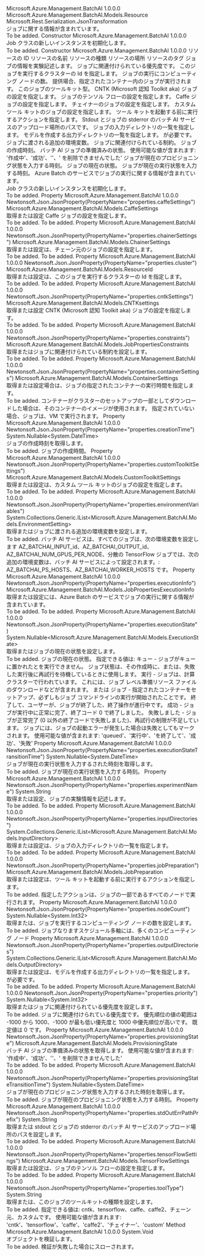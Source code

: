 <Type Name="Job" FullName="Microsoft.Azure.Management.BatchAI.Models.Job">
  <TypeSignature Language="C#" Value="public class Job : Microsoft.Azure.Management.BatchAI.Models.Resource" />
  <TypeSignature Language="ILAsm" Value=".class public auto ansi beforefieldinit Job extends Microsoft.Azure.Management.BatchAI.Models.Resource" />
  <TypeSignature Language="DocId" Value="T:Microsoft.Azure.Management.BatchAI.Models.Job" />
  <TypeSignature Language="VB.NET" Value="Public Class Job&#xA;Inherits Resource" />
  <TypeSignature Language="F#" Value="type Job = class&#xA;    inherit Resource" />
  <AssemblyInfo>
    <AssemblyName>Microsoft.Azure.Management.BatchAI</AssemblyName>
    <AssemblyVersion>1.0.0.0</AssemblyVersion>
  </AssemblyInfo>
  <Base>
    <BaseTypeName>Microsoft.Azure.Management.BatchAI.Models.Resource</BaseTypeName>
  </Base>
  <Interfaces />
  <Attributes>
    <Attribute>
      <AttributeName>Microsoft.Rest.Serialization.JsonTransformation</AttributeName>
    </Attribute>
  </Attributes>
  <Docs>
    <summary>
            ジョブに関する情報が含まれています。
            </summary>
    <remarks>To be added.</remarks>
  </Docs>
  <Members>
    <Member MemberName=".ctor">
      <MemberSignature Language="C#" Value="public Job ();" />
      <MemberSignature Language="ILAsm" Value=".method public hidebysig specialname rtspecialname instance void .ctor() cil managed" />
      <MemberSignature Language="DocId" Value="M:Microsoft.Azure.Management.BatchAI.Models.Job.#ctor" />
      <MemberSignature Language="VB.NET" Value="Public Sub New ()" />
      <MemberType>Constructor</MemberType>
      <AssemblyInfo>
        <AssemblyName>Microsoft.Azure.Management.BatchAI</AssemblyName>
        <AssemblyVersion>1.0.0.0</AssemblyVersion>
      </AssemblyInfo>
      <Parameters />
      <Docs>
        <summary>
            Job クラスの新しいインスタンスを初期化します。
            </summary>
        <remarks>To be added.</remarks>
      </Docs>
    </Member>
    <Member MemberName=".ctor">
      <MemberSignature Language="C#" Value="public Job (string id = null, string name = null, string type = null, string location = null, System.Collections.Generic.IDictionary&lt;string,string&gt; tags = null, string experimentName = null, Nullable&lt;int&gt; priority = null, Microsoft.Azure.Management.BatchAI.Models.ResourceId cluster = null, Nullable&lt;int&gt; nodeCount = null, Microsoft.Azure.Management.BatchAI.Models.ContainerSettings containerSettings = null, string toolType = null, Microsoft.Azure.Management.BatchAI.Models.CNTKsettings cntkSettings = null, Microsoft.Azure.Management.BatchAI.Models.TensorFlowSettings tensorFlowSettings = null, Microsoft.Azure.Management.BatchAI.Models.CaffeSettings caffeSettings = null, Microsoft.Azure.Management.BatchAI.Models.ChainerSettings chainerSettings = null, Microsoft.Azure.Management.BatchAI.Models.CustomToolkitSettings customToolkitSettings = null, Microsoft.Azure.Management.BatchAI.Models.JobPreparation jobPreparation = null, string stdOutErrPathPrefix = null, System.Collections.Generic.IList&lt;Microsoft.Azure.Management.BatchAI.Models.InputDirectory&gt; inputDirectories = null, System.Collections.Generic.IList&lt;Microsoft.Azure.Management.BatchAI.Models.OutputDirectory&gt; outputDirectories = null, System.Collections.Generic.IList&lt;Microsoft.Azure.Management.BatchAI.Models.EnvironmentSetting&gt; environmentVariables = null, Microsoft.Azure.Management.BatchAI.Models.JobPropertiesConstraints constraints = null, Nullable&lt;DateTime&gt; creationTime = null, Microsoft.Azure.Management.BatchAI.Models.ProvisioningState provisioningState = Microsoft.Azure.Management.BatchAI.Models.ProvisioningState.Creating, Nullable&lt;DateTime&gt; provisioningStateTransitionTime = null, Nullable&lt;Microsoft.Azure.Management.BatchAI.Models.ExecutionState&gt; executionState = null, Nullable&lt;DateTime&gt; executionStateTransitionTime = null, Microsoft.Azure.Management.BatchAI.Models.JobPropertiesExecutionInfo executionInfo = null);" />
      <MemberSignature Language="ILAsm" Value=".method public hidebysig specialname rtspecialname instance void .ctor(string id, string name, string type, string location, class System.Collections.Generic.IDictionary`2&lt;string, string&gt; tags, string experimentName, valuetype System.Nullable`1&lt;int32&gt; priority, class Microsoft.Azure.Management.BatchAI.Models.ResourceId cluster, valuetype System.Nullable`1&lt;int32&gt; nodeCount, class Microsoft.Azure.Management.BatchAI.Models.ContainerSettings containerSettings, string toolType, class Microsoft.Azure.Management.BatchAI.Models.CNTKsettings cntkSettings, class Microsoft.Azure.Management.BatchAI.Models.TensorFlowSettings tensorFlowSettings, class Microsoft.Azure.Management.BatchAI.Models.CaffeSettings caffeSettings, class Microsoft.Azure.Management.BatchAI.Models.ChainerSettings chainerSettings, class Microsoft.Azure.Management.BatchAI.Models.CustomToolkitSettings customToolkitSettings, class Microsoft.Azure.Management.BatchAI.Models.JobPreparation jobPreparation, string stdOutErrPathPrefix, class System.Collections.Generic.IList`1&lt;class Microsoft.Azure.Management.BatchAI.Models.InputDirectory&gt; inputDirectories, class System.Collections.Generic.IList`1&lt;class Microsoft.Azure.Management.BatchAI.Models.OutputDirectory&gt; outputDirectories, class System.Collections.Generic.IList`1&lt;class Microsoft.Azure.Management.BatchAI.Models.EnvironmentSetting&gt; environmentVariables, class Microsoft.Azure.Management.BatchAI.Models.JobPropertiesConstraints constraints, valuetype System.Nullable`1&lt;valuetype System.DateTime&gt; creationTime, valuetype Microsoft.Azure.Management.BatchAI.Models.ProvisioningState provisioningState, valuetype System.Nullable`1&lt;valuetype System.DateTime&gt; provisioningStateTransitionTime, valuetype System.Nullable`1&lt;valuetype Microsoft.Azure.Management.BatchAI.Models.ExecutionState&gt; executionState, valuetype System.Nullable`1&lt;valuetype System.DateTime&gt; executionStateTransitionTime, class Microsoft.Azure.Management.BatchAI.Models.JobPropertiesExecutionInfo executionInfo) cil managed" />
      <MemberSignature Language="DocId" Value="M:Microsoft.Azure.Management.BatchAI.Models.Job.#ctor(System.String,System.String,System.String,System.String,System.Collections.Generic.IDictionary{System.String,System.String},System.String,System.Nullable{System.Int32},Microsoft.Azure.Management.BatchAI.Models.ResourceId,System.Nullable{System.Int32},Microsoft.Azure.Management.BatchAI.Models.ContainerSettings,System.String,Microsoft.Azure.Management.BatchAI.Models.CNTKsettings,Microsoft.Azure.Management.BatchAI.Models.TensorFlowSettings,Microsoft.Azure.Management.BatchAI.Models.CaffeSettings,Microsoft.Azure.Management.BatchAI.Models.ChainerSettings,Microsoft.Azure.Management.BatchAI.Models.CustomToolkitSettings,Microsoft.Azure.Management.BatchAI.Models.JobPreparation,System.String,System.Collections.Generic.IList{Microsoft.Azure.Management.BatchAI.Models.InputDirectory},System.Collections.Generic.IList{Microsoft.Azure.Management.BatchAI.Models.OutputDirectory},System.Collections.Generic.IList{Microsoft.Azure.Management.BatchAI.Models.EnvironmentSetting},Microsoft.Azure.Management.BatchAI.Models.JobPropertiesConstraints,System.Nullable{System.DateTime},Microsoft.Azure.Management.BatchAI.Models.ProvisioningState,System.Nullable{System.DateTime},System.Nullable{Microsoft.Azure.Management.BatchAI.Models.ExecutionState},System.Nullable{System.DateTime},Microsoft.Azure.Management.BatchAI.Models.JobPropertiesExecutionInfo)" />
      <MemberSignature Language="F#" Value="new Microsoft.Azure.Management.BatchAI.Models.Job : string * string * string * string * System.Collections.Generic.IDictionary&lt;string, string&gt; * string * Nullable&lt;int&gt; * Microsoft.Azure.Management.BatchAI.Models.ResourceId * Nullable&lt;int&gt; * Microsoft.Azure.Management.BatchAI.Models.ContainerSettings * string * Microsoft.Azure.Management.BatchAI.Models.CNTKsettings * Microsoft.Azure.Management.BatchAI.Models.TensorFlowSettings * Microsoft.Azure.Management.BatchAI.Models.CaffeSettings * Microsoft.Azure.Management.BatchAI.Models.ChainerSettings * Microsoft.Azure.Management.BatchAI.Models.CustomToolkitSettings * Microsoft.Azure.Management.BatchAI.Models.JobPreparation * string * System.Collections.Generic.IList&lt;Microsoft.Azure.Management.BatchAI.Models.InputDirectory&gt; * System.Collections.Generic.IList&lt;Microsoft.Azure.Management.BatchAI.Models.OutputDirectory&gt; * System.Collections.Generic.IList&lt;Microsoft.Azure.Management.BatchAI.Models.EnvironmentSetting&gt; * Microsoft.Azure.Management.BatchAI.Models.JobPropertiesConstraints * Nullable&lt;DateTime&gt; * Microsoft.Azure.Management.BatchAI.Models.ProvisioningState * Nullable&lt;DateTime&gt; * Nullable&lt;Microsoft.Azure.Management.BatchAI.Models.ExecutionState&gt; * Nullable&lt;DateTime&gt; * Microsoft.Azure.Management.BatchAI.Models.JobPropertiesExecutionInfo -&gt; Microsoft.Azure.Management.BatchAI.Models.Job" Usage="new Microsoft.Azure.Management.BatchAI.Models.Job (id, name, type, location, tags, experimentName, priority, cluster, nodeCount, containerSettings, toolType, cntkSettings, tensorFlowSettings, caffeSettings, chainerSettings, customToolkitSettings, jobPreparation, stdOutErrPathPrefix, inputDirectories, outputDirectories, environmentVariables, constraints, creationTime, provisioningState, provisioningStateTransitionTime, executionState, executionStateTransitionTime, executionInfo)" />
      <MemberType>Constructor</MemberType>
      <AssemblyInfo>
        <AssemblyName>Microsoft.Azure.Management.BatchAI</AssemblyName>
        <AssemblyVersion>1.0.0.0</AssemblyVersion>
      </AssemblyInfo>
      <Parameters>
        <Parameter Name="id" Type="System.String" />
        <Parameter Name="name" Type="System.String" />
        <Parameter Name="type" Type="System.String" />
        <Parameter Name="location" Type="System.String" />
        <Parameter Name="tags" Type="System.Collections.Generic.IDictionary&lt;System.String,System.String&gt;" />
        <Parameter Name="experimentName" Type="System.String" />
        <Parameter Name="priority" Type="System.Nullable&lt;System.Int32&gt;" />
        <Parameter Name="cluster" Type="Microsoft.Azure.Management.BatchAI.Models.ResourceId" />
        <Parameter Name="nodeCount" Type="System.Nullable&lt;System.Int32&gt;" />
        <Parameter Name="containerSettings" Type="Microsoft.Azure.Management.BatchAI.Models.ContainerSettings" />
        <Parameter Name="toolType" Type="System.String" />
        <Parameter Name="cntkSettings" Type="Microsoft.Azure.Management.BatchAI.Models.CNTKsettings" />
        <Parameter Name="tensorFlowSettings" Type="Microsoft.Azure.Management.BatchAI.Models.TensorFlowSettings" />
        <Parameter Name="caffeSettings" Type="Microsoft.Azure.Management.BatchAI.Models.CaffeSettings" />
        <Parameter Name="chainerSettings" Type="Microsoft.Azure.Management.BatchAI.Models.ChainerSettings" />
        <Parameter Name="customToolkitSettings" Type="Microsoft.Azure.Management.BatchAI.Models.CustomToolkitSettings" />
        <Parameter Name="jobPreparation" Type="Microsoft.Azure.Management.BatchAI.Models.JobPreparation" />
        <Parameter Name="stdOutErrPathPrefix" Type="System.String" />
        <Parameter Name="inputDirectories" Type="System.Collections.Generic.IList&lt;Microsoft.Azure.Management.BatchAI.Models.InputDirectory&gt;" />
        <Parameter Name="outputDirectories" Type="System.Collections.Generic.IList&lt;Microsoft.Azure.Management.BatchAI.Models.OutputDirectory&gt;" />
        <Parameter Name="environmentVariables" Type="System.Collections.Generic.IList&lt;Microsoft.Azure.Management.BatchAI.Models.EnvironmentSetting&gt;" />
        <Parameter Name="constraints" Type="Microsoft.Azure.Management.BatchAI.Models.JobPropertiesConstraints" />
        <Parameter Name="creationTime" Type="System.Nullable&lt;System.DateTime&gt;" />
        <Parameter Name="provisioningState" Type="Microsoft.Azure.Management.BatchAI.Models.ProvisioningState" />
        <Parameter Name="provisioningStateTransitionTime" Type="System.Nullable&lt;System.DateTime&gt;" />
        <Parameter Name="executionState" Type="System.Nullable&lt;Microsoft.Azure.Management.BatchAI.Models.ExecutionState&gt;" />
        <Parameter Name="executionStateTransitionTime" Type="System.Nullable&lt;System.DateTime&gt;" />
        <Parameter Name="executionInfo" Type="Microsoft.Azure.Management.BatchAI.Models.JobPropertiesExecutionInfo" />
      </Parameters>
      <Docs>
        <param name="id">リソースの ID</param>
        <param name="name">リソースの名前</param>
        <param name="type">リソースの種類</param>
        <param name="location">リソースの場所</param>
        <param name="tags">リソースのタグ</param>
        <param name="experimentName">ジョブの情報を実験記述します。</param>
        <param name="priority">ジョブに関連付けられている優先度です。</param>
        <param name="cluster">このジョブを実行するクラスターの Id を指定します。</param>
        <param name="nodeCount">ジョブの実行にコンピューティング ノードの数。</param>
        <param name="containerSettings">提供場合、指定されたコンテナー内のジョブが実行されます。</param>
        <param name="toolType">このジョブのツールキット型。</param>
        <param name="cntkSettings">CNTK (Microsoft 認知 Toolkit aka) ジョブの設定を指定します。</param>
        <param name="tensorFlowSettings">ジョブのテンソル フローの設定を指定します。</param>
        <param name="caffeSettings">Caffe ジョブの設定を指定します。</param>
        <param name="chainerSettings">チェイナーのジョブの設定を指定します。</param>
        <param name="customToolkitSettings">カスタム ツール キットのジョブの設定を指定します。</param>
        <param name="jobPreparation">ツール キットを起動する前に実行するアクションを指定します。</param>
        <param name="stdOutErrPathPrefix">Stdout とジョブの stderror のバッチ AI サービスのアップロード場所のパスです。</param>
        <param name="inputDirectories">ジョブの入力ディレクトリの一覧を指定します。</param>
        <param name="outputDirectories">モデルを作成する出力ディレクトリの一覧を指定します。 が必要です。</param>
        <param name="environmentVariables">ジョブに渡される追加の環境変数。</param>
        <param name="constraints">ジョブに関連付けられている制約。</param>
        <param name="creationTime">ジョブの作成時刻。</param>
        <param name="provisioningState">バッチ AI ジョブの準備済みの状態。 使用可能な値が含まれます: '作成中'、'成功'、''、' を削除できませんでした'</param>
        <param name="provisioningStateTransitionTime">ジョブが現在のプロビジョニング状態を入力する時刻。</param>
        <param name="executionState">ジョブの現在の状態。</param>
        <param name="executionStateTransitionTime">ジョブが現在の実行状態を入力する時刻。</param>
        <param name="executionInfo">Azure Batch のサービスでジョブの実行に関する情報が含まれています。</param>
        <summary>
            Job クラスの新しいインスタンスを初期化します。
            </summary>
        <remarks>To be added.</remarks>
      </Docs>
    </Member>
    <Member MemberName="CaffeSettings">
      <MemberSignature Language="C#" Value="public Microsoft.Azure.Management.BatchAI.Models.CaffeSettings CaffeSettings { get; set; }" />
      <MemberSignature Language="ILAsm" Value=".property instance class Microsoft.Azure.Management.BatchAI.Models.CaffeSettings CaffeSettings" />
      <MemberSignature Language="DocId" Value="P:Microsoft.Azure.Management.BatchAI.Models.Job.CaffeSettings" />
      <MemberSignature Language="VB.NET" Value="Public Property CaffeSettings As CaffeSettings" />
      <MemberSignature Language="F#" Value="member this.CaffeSettings : Microsoft.Azure.Management.BatchAI.Models.CaffeSettings with get, set" Usage="Microsoft.Azure.Management.BatchAI.Models.Job.CaffeSettings" />
      <MemberType>Property</MemberType>
      <AssemblyInfo>
        <AssemblyName>Microsoft.Azure.Management.BatchAI</AssemblyName>
        <AssemblyVersion>1.0.0.0</AssemblyVersion>
      </AssemblyInfo>
      <Attributes>
        <Attribute>
          <AttributeName>Newtonsoft.Json.JsonProperty(PropertyName="properties.caffeSettings")</AttributeName>
        </Attribute>
      </Attributes>
      <ReturnValue>
        <ReturnType>Microsoft.Azure.Management.BatchAI.Models.CaffeSettings</ReturnType>
      </ReturnValue>
      <Docs>
        <summary>
            取得または設定 Caffe ジョブの設定を指定します。
            </summary>
        <value>To be added.</value>
        <remarks>To be added.</remarks>
      </Docs>
    </Member>
    <Member MemberName="ChainerSettings">
      <MemberSignature Language="C#" Value="public Microsoft.Azure.Management.BatchAI.Models.ChainerSettings ChainerSettings { get; set; }" />
      <MemberSignature Language="ILAsm" Value=".property instance class Microsoft.Azure.Management.BatchAI.Models.ChainerSettings ChainerSettings" />
      <MemberSignature Language="DocId" Value="P:Microsoft.Azure.Management.BatchAI.Models.Job.ChainerSettings" />
      <MemberSignature Language="VB.NET" Value="Public Property ChainerSettings As ChainerSettings" />
      <MemberSignature Language="F#" Value="member this.ChainerSettings : Microsoft.Azure.Management.BatchAI.Models.ChainerSettings with get, set" Usage="Microsoft.Azure.Management.BatchAI.Models.Job.ChainerSettings" />
      <MemberType>Property</MemberType>
      <AssemblyInfo>
        <AssemblyName>Microsoft.Azure.Management.BatchAI</AssemblyName>
        <AssemblyVersion>1.0.0.0</AssemblyVersion>
      </AssemblyInfo>
      <Attributes>
        <Attribute>
          <AttributeName>Newtonsoft.Json.JsonProperty(PropertyName="properties.chainerSettings")</AttributeName>
        </Attribute>
      </Attributes>
      <ReturnValue>
        <ReturnType>Microsoft.Azure.Management.BatchAI.Models.ChainerSettings</ReturnType>
      </ReturnValue>
      <Docs>
        <summary>
            取得または設定は、チェーン元のジョブの設定を指定します。
            </summary>
        <value>To be added.</value>
        <remarks>To be added.</remarks>
      </Docs>
    </Member>
    <Member MemberName="Cluster">
      <MemberSignature Language="C#" Value="public Microsoft.Azure.Management.BatchAI.Models.ResourceId Cluster { get; set; }" />
      <MemberSignature Language="ILAsm" Value=".property instance class Microsoft.Azure.Management.BatchAI.Models.ResourceId Cluster" />
      <MemberSignature Language="DocId" Value="P:Microsoft.Azure.Management.BatchAI.Models.Job.Cluster" />
      <MemberSignature Language="VB.NET" Value="Public Property Cluster As ResourceId" />
      <MemberSignature Language="F#" Value="member this.Cluster : Microsoft.Azure.Management.BatchAI.Models.ResourceId with get, set" Usage="Microsoft.Azure.Management.BatchAI.Models.Job.Cluster" />
      <MemberType>Property</MemberType>
      <AssemblyInfo>
        <AssemblyName>Microsoft.Azure.Management.BatchAI</AssemblyName>
        <AssemblyVersion>1.0.0.0</AssemblyVersion>
      </AssemblyInfo>
      <Attributes>
        <Attribute>
          <AttributeName>Newtonsoft.Json.JsonProperty(PropertyName="properties.cluster")</AttributeName>
        </Attribute>
      </Attributes>
      <ReturnValue>
        <ReturnType>Microsoft.Azure.Management.BatchAI.Models.ResourceId</ReturnType>
      </ReturnValue>
      <Docs>
        <summary>
            取得または設定は、このジョブを実行するクラスターの Id を指定します。
            </summary>
        <value>To be added.</value>
        <remarks>To be added.</remarks>
      </Docs>
    </Member>
    <Member MemberName="CntkSettings">
      <MemberSignature Language="C#" Value="public Microsoft.Azure.Management.BatchAI.Models.CNTKsettings CntkSettings { get; set; }" />
      <MemberSignature Language="ILAsm" Value=".property instance class Microsoft.Azure.Management.BatchAI.Models.CNTKsettings CntkSettings" />
      <MemberSignature Language="DocId" Value="P:Microsoft.Azure.Management.BatchAI.Models.Job.CntkSettings" />
      <MemberSignature Language="VB.NET" Value="Public Property CntkSettings As CNTKsettings" />
      <MemberSignature Language="F#" Value="member this.CntkSettings : Microsoft.Azure.Management.BatchAI.Models.CNTKsettings with get, set" Usage="Microsoft.Azure.Management.BatchAI.Models.Job.CntkSettings" />
      <MemberType>Property</MemberType>
      <AssemblyInfo>
        <AssemblyName>Microsoft.Azure.Management.BatchAI</AssemblyName>
        <AssemblyVersion>1.0.0.0</AssemblyVersion>
      </AssemblyInfo>
      <Attributes>
        <Attribute>
          <AttributeName>Newtonsoft.Json.JsonProperty(PropertyName="properties.cntkSettings")</AttributeName>
        </Attribute>
      </Attributes>
      <ReturnValue>
        <ReturnType>Microsoft.Azure.Management.BatchAI.Models.CNTKsettings</ReturnType>
      </ReturnValue>
      <Docs>
        <summary>
            取得または設定 CNTK (Microsoft 認知 Toolkit aka) ジョブの設定を指定します。
            </summary>
        <value>To be added.</value>
        <remarks>To be added.</remarks>
      </Docs>
    </Member>
    <Member MemberName="Constraints">
      <MemberSignature Language="C#" Value="public Microsoft.Azure.Management.BatchAI.Models.JobPropertiesConstraints Constraints { get; set; }" />
      <MemberSignature Language="ILAsm" Value=".property instance class Microsoft.Azure.Management.BatchAI.Models.JobPropertiesConstraints Constraints" />
      <MemberSignature Language="DocId" Value="P:Microsoft.Azure.Management.BatchAI.Models.Job.Constraints" />
      <MemberSignature Language="VB.NET" Value="Public Property Constraints As JobPropertiesConstraints" />
      <MemberSignature Language="F#" Value="member this.Constraints : Microsoft.Azure.Management.BatchAI.Models.JobPropertiesConstraints with get, set" Usage="Microsoft.Azure.Management.BatchAI.Models.Job.Constraints" />
      <MemberType>Property</MemberType>
      <AssemblyInfo>
        <AssemblyName>Microsoft.Azure.Management.BatchAI</AssemblyName>
        <AssemblyVersion>1.0.0.0</AssemblyVersion>
      </AssemblyInfo>
      <Attributes>
        <Attribute>
          <AttributeName>Newtonsoft.Json.JsonProperty(PropertyName="properties.constraints")</AttributeName>
        </Attribute>
      </Attributes>
      <ReturnValue>
        <ReturnType>Microsoft.Azure.Management.BatchAI.Models.JobPropertiesConstraints</ReturnType>
      </ReturnValue>
      <Docs>
        <summary>
            取得またはジョブに関連付けられている制約を設定します。
            </summary>
        <value>To be added.</value>
        <remarks>To be added.</remarks>
      </Docs>
    </Member>
    <Member MemberName="ContainerSettings">
      <MemberSignature Language="C#" Value="public Microsoft.Azure.Management.BatchAI.Models.ContainerSettings ContainerSettings { get; set; }" />
      <MemberSignature Language="ILAsm" Value=".property instance class Microsoft.Azure.Management.BatchAI.Models.ContainerSettings ContainerSettings" />
      <MemberSignature Language="DocId" Value="P:Microsoft.Azure.Management.BatchAI.Models.Job.ContainerSettings" />
      <MemberSignature Language="VB.NET" Value="Public Property ContainerSettings As ContainerSettings" />
      <MemberSignature Language="F#" Value="member this.ContainerSettings : Microsoft.Azure.Management.BatchAI.Models.ContainerSettings with get, set" Usage="Microsoft.Azure.Management.BatchAI.Models.Job.ContainerSettings" />
      <MemberType>Property</MemberType>
      <AssemblyInfo>
        <AssemblyName>Microsoft.Azure.Management.BatchAI</AssemblyName>
        <AssemblyVersion>1.0.0.0</AssemblyVersion>
      </AssemblyInfo>
      <Attributes>
        <Attribute>
          <AttributeName>Newtonsoft.Json.JsonProperty(PropertyName="properties.containerSettings")</AttributeName>
        </Attribute>
      </Attributes>
      <ReturnValue>
        <ReturnType>Microsoft.Azure.Management.BatchAI.Models.ContainerSettings</ReturnType>
      </ReturnValue>
      <Docs>
        <summary>
            取得または設定場合は、ジョブの指定されたコンテナーの実行時間を指定します。
            </summary>
        <value>To be added.</value>
        <remarks>
            コンテナーがクラスターのセットアップの一部としてダウンロードした場合は、そのコンテナーのイメージが使用されます。 指定されていない場合、ジョブは、VM で実行されます。
            </remarks>
      </Docs>
    </Member>
    <Member MemberName="CreationTime">
      <MemberSignature Language="C#" Value="public Nullable&lt;DateTime&gt; CreationTime { get; }" />
      <MemberSignature Language="ILAsm" Value=".property instance valuetype System.Nullable`1&lt;valuetype System.DateTime&gt; CreationTime" />
      <MemberSignature Language="DocId" Value="P:Microsoft.Azure.Management.BatchAI.Models.Job.CreationTime" />
      <MemberSignature Language="VB.NET" Value="Public ReadOnly Property CreationTime As Nullable(Of DateTime)" />
      <MemberSignature Language="F#" Value="member this.CreationTime : Nullable&lt;DateTime&gt;" Usage="Microsoft.Azure.Management.BatchAI.Models.Job.CreationTime" />
      <MemberType>Property</MemberType>
      <AssemblyInfo>
        <AssemblyName>Microsoft.Azure.Management.BatchAI</AssemblyName>
        <AssemblyVersion>1.0.0.0</AssemblyVersion>
      </AssemblyInfo>
      <Attributes>
        <Attribute>
          <AttributeName>Newtonsoft.Json.JsonProperty(PropertyName="properties.creationTime")</AttributeName>
        </Attribute>
      </Attributes>
      <ReturnValue>
        <ReturnType>System.Nullable&lt;System.DateTime&gt;</ReturnType>
      </ReturnValue>
      <Docs>
        <summary>
            ジョブの作成時刻を取得します。
            </summary>
        <value>To be added.</value>
        <remarks>
            ジョブの作成時間。
            </remarks>
      </Docs>
    </Member>
    <Member MemberName="CustomToolkitSettings">
      <MemberSignature Language="C#" Value="public Microsoft.Azure.Management.BatchAI.Models.CustomToolkitSettings CustomToolkitSettings { get; set; }" />
      <MemberSignature Language="ILAsm" Value=".property instance class Microsoft.Azure.Management.BatchAI.Models.CustomToolkitSettings CustomToolkitSettings" />
      <MemberSignature Language="DocId" Value="P:Microsoft.Azure.Management.BatchAI.Models.Job.CustomToolkitSettings" />
      <MemberSignature Language="VB.NET" Value="Public Property CustomToolkitSettings As CustomToolkitSettings" />
      <MemberSignature Language="F#" Value="member this.CustomToolkitSettings : Microsoft.Azure.Management.BatchAI.Models.CustomToolkitSettings with get, set" Usage="Microsoft.Azure.Management.BatchAI.Models.Job.CustomToolkitSettings" />
      <MemberType>Property</MemberType>
      <AssemblyInfo>
        <AssemblyName>Microsoft.Azure.Management.BatchAI</AssemblyName>
        <AssemblyVersion>1.0.0.0</AssemblyVersion>
      </AssemblyInfo>
      <Attributes>
        <Attribute>
          <AttributeName>Newtonsoft.Json.JsonProperty(PropertyName="properties.customToolkitSettings")</AttributeName>
        </Attribute>
      </Attributes>
      <ReturnValue>
        <ReturnType>Microsoft.Azure.Management.BatchAI.Models.CustomToolkitSettings</ReturnType>
      </ReturnValue>
      <Docs>
        <summary>
            取得または設定は、カスタム ツール キットのジョブの設定を指定します。
            </summary>
        <value>To be added.</value>
        <remarks>To be added.</remarks>
      </Docs>
    </Member>
    <Member MemberName="EnvironmentVariables">
      <MemberSignature Language="C#" Value="public System.Collections.Generic.IList&lt;Microsoft.Azure.Management.BatchAI.Models.EnvironmentSetting&gt; EnvironmentVariables { get; set; }" />
      <MemberSignature Language="ILAsm" Value=".property instance class System.Collections.Generic.IList`1&lt;class Microsoft.Azure.Management.BatchAI.Models.EnvironmentSetting&gt; EnvironmentVariables" />
      <MemberSignature Language="DocId" Value="P:Microsoft.Azure.Management.BatchAI.Models.Job.EnvironmentVariables" />
      <MemberSignature Language="VB.NET" Value="Public Property EnvironmentVariables As IList(Of EnvironmentSetting)" />
      <MemberSignature Language="F#" Value="member this.EnvironmentVariables : System.Collections.Generic.IList&lt;Microsoft.Azure.Management.BatchAI.Models.EnvironmentSetting&gt; with get, set" Usage="Microsoft.Azure.Management.BatchAI.Models.Job.EnvironmentVariables" />
      <MemberType>Property</MemberType>
      <AssemblyInfo>
        <AssemblyName>Microsoft.Azure.Management.BatchAI</AssemblyName>
        <AssemblyVersion>1.0.0.0</AssemblyVersion>
      </AssemblyInfo>
      <Attributes>
        <Attribute>
          <AttributeName>Newtonsoft.Json.JsonProperty(PropertyName="properties.environmentVariables")</AttributeName>
        </Attribute>
      </Attributes>
      <ReturnValue>
        <ReturnType>System.Collections.Generic.IList&lt;Microsoft.Azure.Management.BatchAI.Models.EnvironmentSetting&gt;</ReturnType>
      </ReturnValue>
      <Docs>
        <summary>
            取得またはジョブに渡される追加の環境変数を設定します。
            </summary>
        <value>To be added.</value>
        <remarks>
            バッチ AI サービスは、すべてのジョブは、次の環境変数を設定します AZ_BATCHAI_INPUT_id、AZ_BATCHAI_OUTPUT_id、AZ_BATCHAI_NUM_GPUS_PER_NODE、分散の TensorFlow ジョブでは、次の追加の環境変数は、バッチ AI サービスによって設定されます。: AZ_BATCHAI_PS_HOSTS、AZ_BATCHAI_WORKER_HOSTS です。
            </remarks>
      </Docs>
    </Member>
    <Member MemberName="ExecutionInfo">
      <MemberSignature Language="C#" Value="public Microsoft.Azure.Management.BatchAI.Models.JobPropertiesExecutionInfo ExecutionInfo { get; set; }" />
      <MemberSignature Language="ILAsm" Value=".property instance class Microsoft.Azure.Management.BatchAI.Models.JobPropertiesExecutionInfo ExecutionInfo" />
      <MemberSignature Language="DocId" Value="P:Microsoft.Azure.Management.BatchAI.Models.Job.ExecutionInfo" />
      <MemberSignature Language="VB.NET" Value="Public Property ExecutionInfo As JobPropertiesExecutionInfo" />
      <MemberSignature Language="F#" Value="member this.ExecutionInfo : Microsoft.Azure.Management.BatchAI.Models.JobPropertiesExecutionInfo with get, set" Usage="Microsoft.Azure.Management.BatchAI.Models.Job.ExecutionInfo" />
      <MemberType>Property</MemberType>
      <AssemblyInfo>
        <AssemblyName>Microsoft.Azure.Management.BatchAI</AssemblyName>
        <AssemblyVersion>1.0.0.0</AssemblyVersion>
      </AssemblyInfo>
      <Attributes>
        <Attribute>
          <AttributeName>Newtonsoft.Json.JsonProperty(PropertyName="properties.executionInfo")</AttributeName>
        </Attribute>
      </Attributes>
      <ReturnValue>
        <ReturnType>Microsoft.Azure.Management.BatchAI.Models.JobPropertiesExecutionInfo</ReturnType>
      </ReturnValue>
      <Docs>
        <summary>
            取得または設定には、Azure Batch のサービスでジョブの実行に関する情報が含まれています。
            </summary>
        <value>To be added.</value>
        <remarks>To be added.</remarks>
      </Docs>
    </Member>
    <Member MemberName="ExecutionState">
      <MemberSignature Language="C#" Value="public Nullable&lt;Microsoft.Azure.Management.BatchAI.Models.ExecutionState&gt; ExecutionState { get; set; }" />
      <MemberSignature Language="ILAsm" Value=".property instance valuetype System.Nullable`1&lt;valuetype Microsoft.Azure.Management.BatchAI.Models.ExecutionState&gt; ExecutionState" />
      <MemberSignature Language="DocId" Value="P:Microsoft.Azure.Management.BatchAI.Models.Job.ExecutionState" />
      <MemberSignature Language="VB.NET" Value="Public Property ExecutionState As Nullable(Of ExecutionState)" />
      <MemberSignature Language="F#" Value="member this.ExecutionState : Nullable&lt;Microsoft.Azure.Management.BatchAI.Models.ExecutionState&gt; with get, set" Usage="Microsoft.Azure.Management.BatchAI.Models.Job.ExecutionState" />
      <MemberType>Property</MemberType>
      <AssemblyInfo>
        <AssemblyName>Microsoft.Azure.Management.BatchAI</AssemblyName>
        <AssemblyVersion>1.0.0.0</AssemblyVersion>
      </AssemblyInfo>
      <Attributes>
        <Attribute>
          <AttributeName>Newtonsoft.Json.JsonProperty(PropertyName="properties.executionState")</AttributeName>
        </Attribute>
      </Attributes>
      <ReturnValue>
        <ReturnType>System.Nullable&lt;Microsoft.Azure.Management.BatchAI.Models.ExecutionState&gt;</ReturnType>
      </ReturnValue>
      <Docs>
        <summary>
            取得またはジョブの現在の状態を設定します。
            </summary>
        <value>To be added.</value>
        <remarks>
            ジョブの現在の状態。 指定できる値は: キュー - ジョブがキューに置かれたとを実行できません。 ジョブ状態は、その作成時に、または、失敗した実行後に再試行を待機しているときに使用します。 実行
            - ジョブは、計算クラスターで行われています。 これには、ジョブ レベル準備リソース ファイルのダウンロードなどが含まれます。 または ジョブ - 指定されたコンテナーをセットアップ、必ずしもジョブ コマンドラインの実行が開始されたことです。 終了して、ユーザーが、ジョブが終了した、終了操作が進行中です。
            成功 - ジョブが実行中に正常に完了、終了コード 0 で終了しました。 失敗しました - ジョブが正常完了 (0 以外の終了コードで失敗しました)、再試行の制限が不足しています。 ジョブには、ジョブの起動エラーが発生した場合は失敗としてもマークされます。 使用可能な値が含まれます: 'queued'、'実行中'、'を終了して'、'成功'、'失敗'
            </remarks>
      </Docs>
    </Member>
    <Member MemberName="ExecutionStateTransitionTime">
      <MemberSignature Language="C#" Value="public Nullable&lt;DateTime&gt; ExecutionStateTransitionTime { get; }" />
      <MemberSignature Language="ILAsm" Value=".property instance valuetype System.Nullable`1&lt;valuetype System.DateTime&gt; ExecutionStateTransitionTime" />
      <MemberSignature Language="DocId" Value="P:Microsoft.Azure.Management.BatchAI.Models.Job.ExecutionStateTransitionTime" />
      <MemberSignature Language="VB.NET" Value="Public ReadOnly Property ExecutionStateTransitionTime As Nullable(Of DateTime)" />
      <MemberSignature Language="F#" Value="member this.ExecutionStateTransitionTime : Nullable&lt;DateTime&gt;" Usage="Microsoft.Azure.Management.BatchAI.Models.Job.ExecutionStateTransitionTime" />
      <MemberType>Property</MemberType>
      <AssemblyInfo>
        <AssemblyName>Microsoft.Azure.Management.BatchAI</AssemblyName>
        <AssemblyVersion>1.0.0.0</AssemblyVersion>
      </AssemblyInfo>
      <Attributes>
        <Attribute>
          <AttributeName>Newtonsoft.Json.JsonProperty(PropertyName="properties.executionStateTransitionTime")</AttributeName>
        </Attribute>
      </Attributes>
      <ReturnValue>
        <ReturnType>System.Nullable&lt;System.DateTime&gt;</ReturnType>
      </ReturnValue>
      <Docs>
        <summary>
            ジョブが現在の実行状態を入力するされた時刻を取得します。
            </summary>
        <value>To be added.</value>
        <remarks>
            ジョブが現在の実行状態を入力する時刻。
            </remarks>
      </Docs>
    </Member>
    <Member MemberName="ExperimentName">
      <MemberSignature Language="C#" Value="public string ExperimentName { get; set; }" />
      <MemberSignature Language="ILAsm" Value=".property instance string ExperimentName" />
      <MemberSignature Language="DocId" Value="P:Microsoft.Azure.Management.BatchAI.Models.Job.ExperimentName" />
      <MemberSignature Language="VB.NET" Value="Public Property ExperimentName As String" />
      <MemberSignature Language="F#" Value="member this.ExperimentName : string with get, set" Usage="Microsoft.Azure.Management.BatchAI.Models.Job.ExperimentName" />
      <MemberType>Property</MemberType>
      <AssemblyInfo>
        <AssemblyName>Microsoft.Azure.Management.BatchAI</AssemblyName>
        <AssemblyVersion>1.0.0.0</AssemblyVersion>
      </AssemblyInfo>
      <Attributes>
        <Attribute>
          <AttributeName>Newtonsoft.Json.JsonProperty(PropertyName="properties.experimentName")</AttributeName>
        </Attribute>
      </Attributes>
      <ReturnValue>
        <ReturnType>System.String</ReturnType>
      </ReturnValue>
      <Docs>
        <summary>
            取得または設定、ジョブの実験情報を記述します。
            </summary>
        <value>To be added.</value>
        <remarks>To be added.</remarks>
      </Docs>
    </Member>
    <Member MemberName="InputDirectories">
      <MemberSignature Language="C#" Value="public System.Collections.Generic.IList&lt;Microsoft.Azure.Management.BatchAI.Models.InputDirectory&gt; InputDirectories { get; set; }" />
      <MemberSignature Language="ILAsm" Value=".property instance class System.Collections.Generic.IList`1&lt;class Microsoft.Azure.Management.BatchAI.Models.InputDirectory&gt; InputDirectories" />
      <MemberSignature Language="DocId" Value="P:Microsoft.Azure.Management.BatchAI.Models.Job.InputDirectories" />
      <MemberSignature Language="VB.NET" Value="Public Property InputDirectories As IList(Of InputDirectory)" />
      <MemberSignature Language="F#" Value="member this.InputDirectories : System.Collections.Generic.IList&lt;Microsoft.Azure.Management.BatchAI.Models.InputDirectory&gt; with get, set" Usage="Microsoft.Azure.Management.BatchAI.Models.Job.InputDirectories" />
      <MemberType>Property</MemberType>
      <AssemblyInfo>
        <AssemblyName>Microsoft.Azure.Management.BatchAI</AssemblyName>
        <AssemblyVersion>1.0.0.0</AssemblyVersion>
      </AssemblyInfo>
      <Attributes>
        <Attribute>
          <AttributeName>Newtonsoft.Json.JsonProperty(PropertyName="properties.inputDirectories")</AttributeName>
        </Attribute>
      </Attributes>
      <ReturnValue>
        <ReturnType>System.Collections.Generic.IList&lt;Microsoft.Azure.Management.BatchAI.Models.InputDirectory&gt;</ReturnType>
      </ReturnValue>
      <Docs>
        <summary>
            取得または設定は、ジョブの入力ディレクトリの一覧を指定します。
            </summary>
        <value>To be added.</value>
        <remarks>To be added.</remarks>
      </Docs>
    </Member>
    <Member MemberName="JobPreparation">
      <MemberSignature Language="C#" Value="public Microsoft.Azure.Management.BatchAI.Models.JobPreparation JobPreparation { get; set; }" />
      <MemberSignature Language="ILAsm" Value=".property instance class Microsoft.Azure.Management.BatchAI.Models.JobPreparation JobPreparation" />
      <MemberSignature Language="DocId" Value="P:Microsoft.Azure.Management.BatchAI.Models.Job.JobPreparation" />
      <MemberSignature Language="VB.NET" Value="Public Property JobPreparation As JobPreparation" />
      <MemberSignature Language="F#" Value="member this.JobPreparation : Microsoft.Azure.Management.BatchAI.Models.JobPreparation with get, set" Usage="Microsoft.Azure.Management.BatchAI.Models.Job.JobPreparation" />
      <MemberType>Property</MemberType>
      <AssemblyInfo>
        <AssemblyName>Microsoft.Azure.Management.BatchAI</AssemblyName>
        <AssemblyVersion>1.0.0.0</AssemblyVersion>
      </AssemblyInfo>
      <Attributes>
        <Attribute>
          <AttributeName>Newtonsoft.Json.JsonProperty(PropertyName="properties.jobPreparation")</AttributeName>
        </Attribute>
      </Attributes>
      <ReturnValue>
        <ReturnType>Microsoft.Azure.Management.BatchAI.Models.JobPreparation</ReturnType>
      </ReturnValue>
      <Docs>
        <summary>
            取得または設定は、ツール キットを起動する前に実行するアクションを指定します。
            </summary>
        <value>To be added.</value>
        <remarks>
            指定したアクションは、ジョブの一部であるすべてのノードで実行されます。
            </remarks>
      </Docs>
    </Member>
    <Member MemberName="NodeCount">
      <MemberSignature Language="C#" Value="public Nullable&lt;int&gt; NodeCount { get; set; }" />
      <MemberSignature Language="ILAsm" Value=".property instance valuetype System.Nullable`1&lt;int32&gt; NodeCount" />
      <MemberSignature Language="DocId" Value="P:Microsoft.Azure.Management.BatchAI.Models.Job.NodeCount" />
      <MemberSignature Language="VB.NET" Value="Public Property NodeCount As Nullable(Of Integer)" />
      <MemberSignature Language="F#" Value="member this.NodeCount : Nullable&lt;int&gt; with get, set" Usage="Microsoft.Azure.Management.BatchAI.Models.Job.NodeCount" />
      <MemberType>Property</MemberType>
      <AssemblyInfo>
        <AssemblyName>Microsoft.Azure.Management.BatchAI</AssemblyName>
        <AssemblyVersion>1.0.0.0</AssemblyVersion>
      </AssemblyInfo>
      <Attributes>
        <Attribute>
          <AttributeName>Newtonsoft.Json.JsonProperty(PropertyName="properties.nodeCount")</AttributeName>
        </Attribute>
      </Attributes>
      <ReturnValue>
        <ReturnType>System.Nullable&lt;System.Int32&gt;</ReturnType>
      </ReturnValue>
      <Docs>
        <summary>
            取得または、ジョブを実行するコンピューティング ノードの数を設定します。
            </summary>
        <value>To be added.</value>
        <remarks>
            ジョブなりますスケジュール多軸には、多くのコンピューティング ノード
            </remarks>
      </Docs>
    </Member>
    <Member MemberName="OutputDirectories">
      <MemberSignature Language="C#" Value="public System.Collections.Generic.IList&lt;Microsoft.Azure.Management.BatchAI.Models.OutputDirectory&gt; OutputDirectories { get; set; }" />
      <MemberSignature Language="ILAsm" Value=".property instance class System.Collections.Generic.IList`1&lt;class Microsoft.Azure.Management.BatchAI.Models.OutputDirectory&gt; OutputDirectories" />
      <MemberSignature Language="DocId" Value="P:Microsoft.Azure.Management.BatchAI.Models.Job.OutputDirectories" />
      <MemberSignature Language="VB.NET" Value="Public Property OutputDirectories As IList(Of OutputDirectory)" />
      <MemberSignature Language="F#" Value="member this.OutputDirectories : System.Collections.Generic.IList&lt;Microsoft.Azure.Management.BatchAI.Models.OutputDirectory&gt; with get, set" Usage="Microsoft.Azure.Management.BatchAI.Models.Job.OutputDirectories" />
      <MemberType>Property</MemberType>
      <AssemblyInfo>
        <AssemblyName>Microsoft.Azure.Management.BatchAI</AssemblyName>
        <AssemblyVersion>1.0.0.0</AssemblyVersion>
      </AssemblyInfo>
      <Attributes>
        <Attribute>
          <AttributeName>Newtonsoft.Json.JsonProperty(PropertyName="properties.outputDirectories")</AttributeName>
        </Attribute>
      </Attributes>
      <ReturnValue>
        <ReturnType>System.Collections.Generic.IList&lt;Microsoft.Azure.Management.BatchAI.Models.OutputDirectory&gt;</ReturnType>
      </ReturnValue>
      <Docs>
        <summary>
            取得または設定は、モデルを作成する出力ディレクトリの一覧を指定します。 が必要です。
            </summary>
        <value>To be added.</value>
        <remarks>To be added.</remarks>
      </Docs>
    </Member>
    <Member MemberName="Priority">
      <MemberSignature Language="C#" Value="public Nullable&lt;int&gt; Priority { get; set; }" />
      <MemberSignature Language="ILAsm" Value=".property instance valuetype System.Nullable`1&lt;int32&gt; Priority" />
      <MemberSignature Language="DocId" Value="P:Microsoft.Azure.Management.BatchAI.Models.Job.Priority" />
      <MemberSignature Language="VB.NET" Value="Public Property Priority As Nullable(Of Integer)" />
      <MemberSignature Language="F#" Value="member this.Priority : Nullable&lt;int&gt; with get, set" Usage="Microsoft.Azure.Management.BatchAI.Models.Job.Priority" />
      <MemberType>Property</MemberType>
      <AssemblyInfo>
        <AssemblyName>Microsoft.Azure.Management.BatchAI</AssemblyName>
        <AssemblyVersion>1.0.0.0</AssemblyVersion>
      </AssemblyInfo>
      <Attributes>
        <Attribute>
          <AttributeName>Newtonsoft.Json.JsonProperty(PropertyName="properties.priority")</AttributeName>
        </Attribute>
      </Attributes>
      <ReturnValue>
        <ReturnType>System.Nullable&lt;System.Int32&gt;</ReturnType>
      </ReturnValue>
      <Docs>
        <summary>
            取得またはジョブに関連付けられている優先度を設定します。
            </summary>
        <value>To be added.</value>
        <remarks>
            ジョブに関連付けられている優先度です。 優先順位の値の範囲は -1000 から 1000、-1000 が最も低い優先度と 1000 中優先順位が高いです。 既定値は 0 です。
            </remarks>
      </Docs>
    </Member>
    <Member MemberName="ProvisioningState">
      <MemberSignature Language="C#" Value="public Microsoft.Azure.Management.BatchAI.Models.ProvisioningState ProvisioningState { get; }" />
      <MemberSignature Language="ILAsm" Value=".property instance valuetype Microsoft.Azure.Management.BatchAI.Models.ProvisioningState ProvisioningState" />
      <MemberSignature Language="DocId" Value="P:Microsoft.Azure.Management.BatchAI.Models.Job.ProvisioningState" />
      <MemberSignature Language="VB.NET" Value="Public ReadOnly Property ProvisioningState As ProvisioningState" />
      <MemberSignature Language="F#" Value="member this.ProvisioningState : Microsoft.Azure.Management.BatchAI.Models.ProvisioningState" Usage="Microsoft.Azure.Management.BatchAI.Models.Job.ProvisioningState" />
      <MemberType>Property</MemberType>
      <AssemblyInfo>
        <AssemblyName>Microsoft.Azure.Management.BatchAI</AssemblyName>
        <AssemblyVersion>1.0.0.0</AssemblyVersion>
      </AssemblyInfo>
      <Attributes>
        <Attribute>
          <AttributeName>Newtonsoft.Json.JsonProperty(PropertyName="properties.provisioningState")</AttributeName>
        </Attribute>
      </Attributes>
      <ReturnValue>
        <ReturnType>Microsoft.Azure.Management.BatchAI.Models.ProvisioningState</ReturnType>
      </ReturnValue>
      <Docs>
        <summary>
            バッチ AI ジョブの準備済みの状態を取得します。 使用可能な値が含まれます: '作成中'、'成功'、''、' を削除できませんでした'
            </summary>
        <value>To be added.</value>
        <remarks>To be added.</remarks>
      </Docs>
    </Member>
    <Member MemberName="ProvisioningStateTransitionTime">
      <MemberSignature Language="C#" Value="public Nullable&lt;DateTime&gt; ProvisioningStateTransitionTime { get; }" />
      <MemberSignature Language="ILAsm" Value=".property instance valuetype System.Nullable`1&lt;valuetype System.DateTime&gt; ProvisioningStateTransitionTime" />
      <MemberSignature Language="DocId" Value="P:Microsoft.Azure.Management.BatchAI.Models.Job.ProvisioningStateTransitionTime" />
      <MemberSignature Language="VB.NET" Value="Public ReadOnly Property ProvisioningStateTransitionTime As Nullable(Of DateTime)" />
      <MemberSignature Language="F#" Value="member this.ProvisioningStateTransitionTime : Nullable&lt;DateTime&gt;" Usage="Microsoft.Azure.Management.BatchAI.Models.Job.ProvisioningStateTransitionTime" />
      <MemberType>Property</MemberType>
      <AssemblyInfo>
        <AssemblyName>Microsoft.Azure.Management.BatchAI</AssemblyName>
        <AssemblyVersion>1.0.0.0</AssemblyVersion>
      </AssemblyInfo>
      <Attributes>
        <Attribute>
          <AttributeName>Newtonsoft.Json.JsonProperty(PropertyName="properties.provisioningStateTransitionTime")</AttributeName>
        </Attribute>
      </Attributes>
      <ReturnValue>
        <ReturnType>System.Nullable&lt;System.DateTime&gt;</ReturnType>
      </ReturnValue>
      <Docs>
        <summary>
            ジョブが現在のプロビジョニング状態を入力するされた時刻を取得します。
            </summary>
        <value>To be added.</value>
        <remarks>
            ジョブが現在のプロビジョニング状態を入力する時刻。
            </remarks>
      </Docs>
    </Member>
    <Member MemberName="StdOutErrPathPrefix">
      <MemberSignature Language="C#" Value="public string StdOutErrPathPrefix { get; set; }" />
      <MemberSignature Language="ILAsm" Value=".property instance string StdOutErrPathPrefix" />
      <MemberSignature Language="DocId" Value="P:Microsoft.Azure.Management.BatchAI.Models.Job.StdOutErrPathPrefix" />
      <MemberSignature Language="VB.NET" Value="Public Property StdOutErrPathPrefix As String" />
      <MemberSignature Language="F#" Value="member this.StdOutErrPathPrefix : string with get, set" Usage="Microsoft.Azure.Management.BatchAI.Models.Job.StdOutErrPathPrefix" />
      <MemberType>Property</MemberType>
      <AssemblyInfo>
        <AssemblyName>Microsoft.Azure.Management.BatchAI</AssemblyName>
        <AssemblyVersion>1.0.0.0</AssemblyVersion>
      </AssemblyInfo>
      <Attributes>
        <Attribute>
          <AttributeName>Newtonsoft.Json.JsonProperty(PropertyName="properties.stdOutErrPathPrefix")</AttributeName>
        </Attribute>
      </Attributes>
      <ReturnValue>
        <ReturnType>System.String</ReturnType>
      </ReturnValue>
      <Docs>
        <summary>
            取得または stdout とジョブの stderror のバッチ AI サービスのアップロード場所のパスを設定します。
            </summary>
        <value>To be added.</value>
        <remarks>To be added.</remarks>
      </Docs>
    </Member>
    <Member MemberName="TensorFlowSettings">
      <MemberSignature Language="C#" Value="public Microsoft.Azure.Management.BatchAI.Models.TensorFlowSettings TensorFlowSettings { get; set; }" />
      <MemberSignature Language="ILAsm" Value=".property instance class Microsoft.Azure.Management.BatchAI.Models.TensorFlowSettings TensorFlowSettings" />
      <MemberSignature Language="DocId" Value="P:Microsoft.Azure.Management.BatchAI.Models.Job.TensorFlowSettings" />
      <MemberSignature Language="VB.NET" Value="Public Property TensorFlowSettings As TensorFlowSettings" />
      <MemberSignature Language="F#" Value="member this.TensorFlowSettings : Microsoft.Azure.Management.BatchAI.Models.TensorFlowSettings with get, set" Usage="Microsoft.Azure.Management.BatchAI.Models.Job.TensorFlowSettings" />
      <MemberType>Property</MemberType>
      <AssemblyInfo>
        <AssemblyName>Microsoft.Azure.Management.BatchAI</AssemblyName>
        <AssemblyVersion>1.0.0.0</AssemblyVersion>
      </AssemblyInfo>
      <Attributes>
        <Attribute>
          <AttributeName>Newtonsoft.Json.JsonProperty(PropertyName="properties.tensorFlowSettings")</AttributeName>
        </Attribute>
      </Attributes>
      <ReturnValue>
        <ReturnType>Microsoft.Azure.Management.BatchAI.Models.TensorFlowSettings</ReturnType>
      </ReturnValue>
      <Docs>
        <summary>
            取得または設定は、ジョブのテンソル フローの設定を指定します。
            </summary>
        <value>To be added.</value>
        <remarks>To be added.</remarks>
      </Docs>
    </Member>
    <Member MemberName="ToolType">
      <MemberSignature Language="C#" Value="public string ToolType { get; set; }" />
      <MemberSignature Language="ILAsm" Value=".property instance string ToolType" />
      <MemberSignature Language="DocId" Value="P:Microsoft.Azure.Management.BatchAI.Models.Job.ToolType" />
      <MemberSignature Language="VB.NET" Value="Public Property ToolType As String" />
      <MemberSignature Language="F#" Value="member this.ToolType : string with get, set" Usage="Microsoft.Azure.Management.BatchAI.Models.Job.ToolType" />
      <MemberType>Property</MemberType>
      <AssemblyInfo>
        <AssemblyName>Microsoft.Azure.Management.BatchAI</AssemblyName>
        <AssemblyVersion>1.0.0.0</AssemblyVersion>
      </AssemblyInfo>
      <Attributes>
        <Attribute>
          <AttributeName>Newtonsoft.Json.JsonProperty(PropertyName="properties.toolType")</AttributeName>
        </Attribute>
      </Attributes>
      <ReturnValue>
        <ReturnType>System.String</ReturnType>
      </ReturnValue>
      <Docs>
        <summary>
            取得または、このジョブのツールキットの種類を設定します。
            </summary>
        <value>To be added.</value>
        <remarks>
            指定できる値は: cntk、tensorflow、caffe、caffe2、チェーン元、カスタムです。 使用可能な値が含まれます: 'cntk'、'tensorflow'、'caffe'、'caffe2'、'チェイナー'、'custom'
            </remarks>
      </Docs>
    </Member>
    <Member MemberName="Validate">
      <MemberSignature Language="C#" Value="public virtual void Validate ();" />
      <MemberSignature Language="ILAsm" Value=".method public hidebysig newslot virtual instance void Validate() cil managed" />
      <MemberSignature Language="DocId" Value="M:Microsoft.Azure.Management.BatchAI.Models.Job.Validate" />
      <MemberSignature Language="VB.NET" Value="Public Overridable Sub Validate ()" />
      <MemberSignature Language="F#" Value="abstract member Validate : unit -&gt; unit&#xA;override this.Validate : unit -&gt; unit" Usage="job.Validate " />
      <MemberType>Method</MemberType>
      <AssemblyInfo>
        <AssemblyName>Microsoft.Azure.Management.BatchAI</AssemblyName>
        <AssemblyVersion>1.0.0.0</AssemblyVersion>
      </AssemblyInfo>
      <ReturnValue>
        <ReturnType>System.Void</ReturnType>
      </ReturnValue>
      <Parameters />
      <Docs>
        <summary>
            オブジェクトを検証します。
            </summary>
        <remarks>To be added.</remarks>
        <exception cref="T:Microsoft.Rest.ValidationException">
            検証が失敗した場合にスローされます。
            </exception>
      </Docs>
    </Member>
  </Members>
</Type>